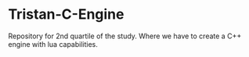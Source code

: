 # Tristan-C-Engine
Repository for 2nd quartile of the study. Where we have to create a C++ engine with lua capabilities.
